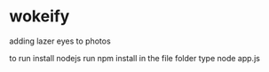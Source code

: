 # wokeify
adding lazer eyes to photos

to run install nodejs
run npm install
in the file folder type node app.js

